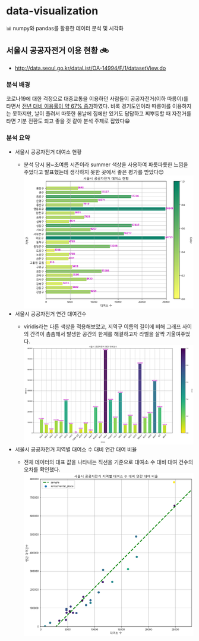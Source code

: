 # data-visualization
📊 numpy와 pandas를 활용한 데이터 분석 및 시각화
## 서울시 공공자전거 이용 현황 🚲
- http://data.seoul.go.kr/dataList/OA-14994/F/1/datasetView.do
### 분석 배경
코로나19에 대한 걱정으로 대중교통을 이용하던 사람들이 공공자전거(이하 따릉이)를 타면서 [전년 대비 이용률이 약 67% 증가](https://news.seoul.go.kr/traffic/archives/503031)하였다.
비록 경기도인이라 따릉이를 이용하지는 못하지만, 날이 풀려서 따뜻한 봄날에 집에만 있기도 답답하고 찌뿌둥할 때 자전거를 타면 기분 전환도 되고 좋을 것 같아 분석 주제로 잡았다😁
### 분석 요약
<ul>
  <li>서울시 공공자전거 대여소 현황</li>
    <ul>
      <li>분석 당시 봄~초여름 시즌이라 summer 색상을 사용하여 파릇파릇한 느낌을 주었다고 발표했는데 생각하지 못한 곳에서 좋은 평가를 받았다😊</li>
      <img src="https://github.com/coding-Benny/data-visualization/blob/master/images/status-of-bicycle-rental-locations.png" alt="서울시 공공자전거 대여소 현황">
    </ul>
  <li>서울시 공공자전거 연간 대여건수</li>
    <ul>
      <li>viridis라는 다른 색상을 적용해보았고, 지역구 이름의 길이에 비해 그래프 사이의 간격이 촘촘해서 발생한 공간의 한계를 해결하고자 라벨을 살짝 기울여주었다.</li>
      <img src="https://github.com/coding-Benny/data-visualization/blob/master/images/number-of-annual-rentals-of-bicycles.png" alt="서울시 공공자전거 연간 대여건수">
    </ul>
  <li>서울시 공공자전거 지역별 대여소 수 대비 연간 대여 비율</li>
  <ul>
    <li>전체 데이터의 대표 값을 나타내는 직선을 기준으로 대여소 수 대비 대여 건수의 오차를 확인했다.</li>
    <img src="https://github.com/coding-Benny/data-visualization/blob/master/images/annual-rental-rate.png" alt="서울시 공공자전거 지역별 대여소 수 대비 연간 대여 비율">
  </ul>
</ul>
